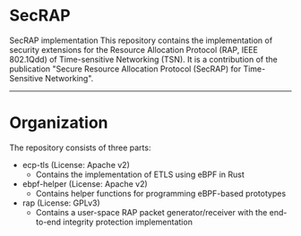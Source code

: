 # SecRAP
SecRAP implementation
This repository contains the implementation of security extensions for the Resource Allocation Protocol (RAP, IEEE 802.1Qdd) of Time-sensitive Networking (TSN).
It is a contribution of the publication "Secure Resource Allocation Protocol (SecRAP) for Time-Sensitive Networking".

***

# Organization
The repository consists of three parts:
- ecp-tls (License: Apache v2)
  - Contains the implementation of ETLS using eBPF in Rust
- ebpf-helper (License: Apache v2)
  - Contains helper functions for programming eBPF-based prototypes
- rap (License: GPLv3)
  - Contains a user-space RAP packet generator/receiver with the end-to-end integrity protection implementation
 

